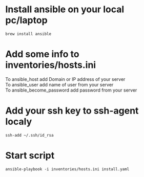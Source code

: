 # Install ansible on your local pc/laptop
```brew install ansible```
# Add some info to inventories/hosts.ini
To ansible_host add Domain or IP address of your server \
To ansible_user add name of user from your server \
To ansible_become_password add password from your server 
# Add your ssh key to ssh-agent localy
```ssh-add ~/.ssh/id_rsa```
# Start script
```ansible-playbook -i inventories/hosts.ini install.yaml```
